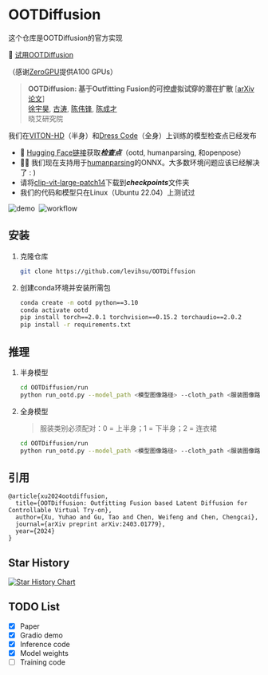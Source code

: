 # OOTDiffusion
这个仓库是OOTDiffusion的官方实现

🤗 [试用OOTDiffusion](https://huggingface.co/spaces/levihsu/OOTDiffusion)

（感谢[ZeroGPU](https://huggingface.co/zero-gpu-explorers)提供A100 GPUs）

<!-- 或[试用我们的demo](https://ootd.ibot.cn/)在RTX 4090 GPUs上 -->

> **OOTDiffusion: 基于Outfitting Fusion的可控虚拟试穿的潜在扩散** [[arXiv论文](https://arxiv.org/abs/2403.01779)]<br>
> [徐宇昊](http://levihsu.github.io/), [古涛](https://github.com/T-Gu), [陈伟锋](https://github.com/ShineChen1024), [陈成才](https://www.researchgate.net/profile/Chengcai-Chen)<br>
> 晓艾研究院

我们在[VITON-HD](https://github.com/shadow2496/VITON-HD)（半身）和[Dress Code](https://github.com/aimagelab/dress-code)（全身）上训练的模型检查点已经发布

* 🤗 [Hugging Face链接](https://huggingface.co/levihsu/OOTDiffusion)获取***检查点***（ootd, humanparsing, 和openpose）
* 📢📢 我们现在支持用于[humanparsing](https://github.com/GoGoDuck912/Self-Correction-Human-Parsing)的ONNX。大多数环境问题应该已经解决了 : )
* 请将[clip-vit-large-patch14](https://huggingface.co/openai/clip-vit-large-patch14)下载到***checkpoints***文件夹
* 我们的代码和模型只在Linux（Ubuntu 22.04）上测试过

![demo](images/demo.png)&nbsp;
![workflow](images/workflow.png)&nbsp;

## 安装
1. 克隆仓库

    ```sh
    git clone https://github.com/levihsu/OOTDiffusion
    ```

2. 创建conda环境并安装所需包

    ```sh
    conda create -n ootd python==3.10
    conda activate ootd
    pip install torch==2.0.1 torchvision==0.15.2 torchaudio==2.0.2
    pip install -r requirements.txt
    ```

## 推理
1. 半身模型

    ```sh
    cd OOTDiffusion/run
    python run_ootd.py --model_path <模型图像路径> --cloth_path <服装图像路径> --scale 2.0 --sample 4
    ```

2. 全身模型 

    > 服装类别必须配对：0 = 上半身；1 = 下半身；2 = 连衣裙

    ```sh
    cd OOTDiffusion/run
    python run_ootd.py --model_path <模型图像路径> --cloth_path <服装图像路径> --model_type dc --category 2 --scale 2.0 --sample 4
    ```

## 引用
```
@article{xu2024ootdiffusion,
  title={OOTDiffusion: Outfitting Fusion based Latent Diffusion for Controllable Virtual Try-on},
  author={Xu, Yuhao and Gu, Tao and Chen, Weifeng and Chen, Chengcai},
  journal={arXiv preprint arXiv:2403.01779},
  year={2024}
}
```

## Star History

[![Star History Chart](https://api.star-history.com/svg?repos=levihsu/OOTDiffusion&type=Date)](https://star-history.com/#levihsu/OOTDiffusion&Date)

## TODO List
- [x] Paper
- [x] Gradio demo
- [x] Inference code
- [x] Model weights
- [ ] Training code
